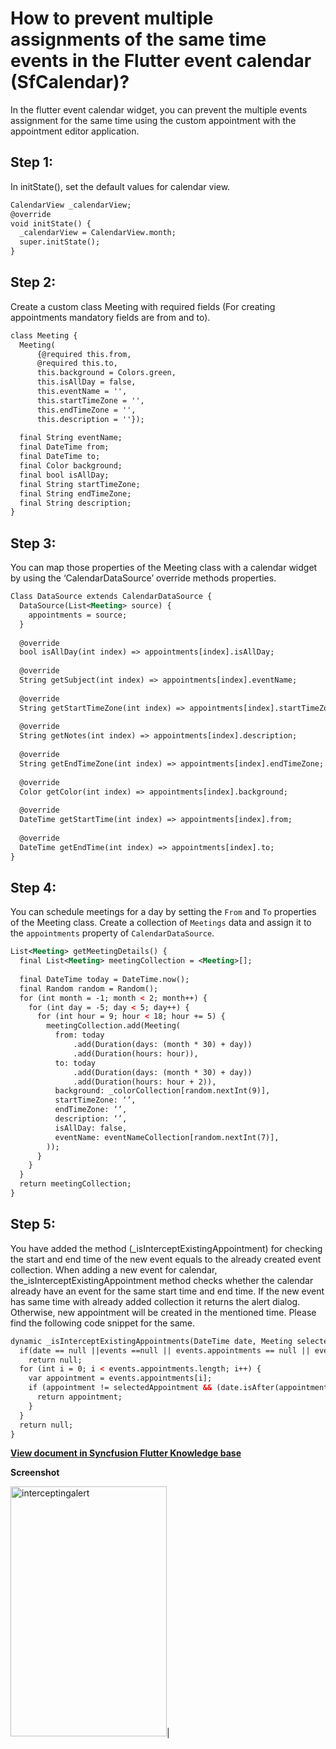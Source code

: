 # How to prevent multiple assignments of the same time events in the Flutter event calendar (SfCalendar)?

In the flutter event calendar widget, you can prevent the multiple events assignment for the same time using the custom appointment with the appointment editor application.

## Step 1:
In initState(), set the default values for calendar view.

```xml
CalendarView _calendarView;
@override
void initState() {
  _calendarView = CalendarView.month;
  super.initState();
}
```
 

## Step 2:
Create a custom class Meeting with required fields (For creating appointments mandatory fields are from and to).

```xml
class Meeting {
  Meeting(
      {@required this.from,
      @required this.to,
      this.background = Colors.green,
      this.isAllDay = false,
      this.eventName = '',
      this.startTimeZone = '',
      this.endTimeZone = '',
      this.description = ''});
 
  final String eventName;
  final DateTime from;
  final DateTime to;
  final Color background;
  final bool isAllDay;
  final String startTimeZone;
  final String endTimeZone;
  final String description;
}
```
## Step 3:
You can map those properties of the Meeting class with a calendar widget by using the ‘CalendarDataSource’ override methods properties.

```xml
Class DataSource extends CalendarDataSource {
  DataSource(List<Meeting> source) {
    appointments = source;
  }
 
  @override
  bool isAllDay(int index) => appointments[index].isAllDay;
 
  @override
  String getSubject(int index) => appointments[index].eventName;
 
  @override
  String getStartTimeZone(int index) => appointments[index].startTimeZone;
 
  @override
  String getNotes(int index) => appointments[index].description;
 
  @override
  String getEndTimeZone(int index) => appointments[index].endTimeZone;
 
  @override
  Color getColor(int index) => appointments[index].background;
 
  @override
  DateTime getStartTime(int index) => appointments[index].from;
 
  @override
  DateTime getEndTime(int index) => appointments[index].to;
}
``` 

## Step 4:
You can schedule meetings for a day by setting the `From` and `To` properties of the Meeting class. Create a collection of `Meetings`  data and assign it to the `appointments` property of `CalendarDataSource`.

```xml
List<Meeting> getMeetingDetails() {
  final List<Meeting> meetingCollection = <Meeting>[];
 
  final DateTime today = DateTime.now();
  final Random random = Random();
  for (int month = -1; month < 2; month++) {
    for (int day = -5; day < 5; day++) {
      for (int hour = 9; hour < 18; hour += 5) {
        meetingCollection.add(Meeting(
          from: today
              .add(Duration(days: (month * 30) + day))
              .add(Duration(hours: hour)),
          to: today
              .add(Duration(days: (month * 30) + day))
              .add(Duration(hours: hour + 2)),
          background: _colorCollection[random.nextInt(9)],
          startTimeZone: ‘’,
          endTimeZone: ‘’,
          description: ‘’,
          isAllDay: false,
          eventName: eventNameCollection[random.nextInt(7)],
        ));
      }
    }
  }
  return meetingCollection;
}
```
## Step 5:
You have added the method (_isInterceptExistingAppointment) for checking the start and end time of the new event equals to the already created event collection. When adding a new event for calendar, the_isInterceptExistingAppointment method checks whether the calendar already have an event for the same start time and end time. If the new event has same time with already added collection it returns the alert dialog. Otherwise, new appointment will be created in the mentioned time. Please find the following code snippet for the same.

```xml
dynamic _isInterceptExistingAppointments(DateTime date, Meeting selectedAppointment) {
  if(date == null ||events ==null || events.appointments == null || events.appointments.isEmpty)
    return null;
  for (int i = 0; i < events.appointments.length; i++) {
    var appointment = events.appointments[i];
    if (appointment != selectedAppointment && (date.isAfter(appointment.from) || _isSameDateTime(date, appointment.from)) && date.isBefore(appointment.to)) {
      return appointment;
    }
  }
  return null;
}
```
**[View document in Syncfusion Flutter Knowledge base](https://www.syncfusion.com/kb/11411/how-to-prevent-multiple-assignments-of-the-same-time-events-in-the-flutter-event-calendar)**

**Screenshot**

<img alt="interceptingalert"  src="http://www.syncfusion.com/uploads/user/kb/flut/flut-789/flut-789_img1.png" width="250" height="400" />|
